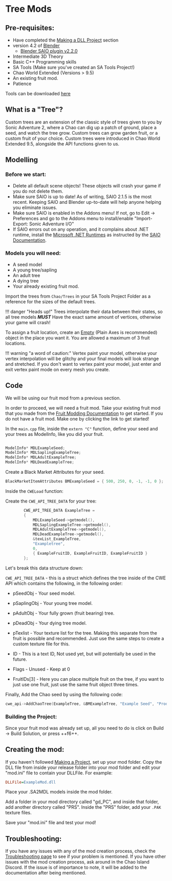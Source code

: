 # Tree Mods

## Pre-requisites:

* Have completed the [Making a DLL Project](MakingProject.md) section
* version 4.2 of [Blender](https://www.blender.org/)
    * [Blender SAIO plugin v2.2.0](https://github.com/X-Hax/SonicAdventureBlenderIO)
* Intermediate 3D Theory
* Basic C++ Programming skills
* SA Tools (Make sure you've created an SA Tools Project!)
* Chao World Extended (Versions > 9.5)
* An existing fruit mod.
* Patience

Tools can be downloaded [here](resources.md)

## What is a "Tree"?

Custom trees are an extension of the classic style of trees given to you by Sonic Adventure 2, where a Chao can dig up a patch of ground, place a seed, and watch the tree grow. Custom trees can grow garden fruit, or a custom fruit of your choice. Custom trees were introduced in Chao World Extended 9.5, alongside the API functions given to us.

## Modelling

### Before we start:

* Delete all default scene objects! These objects will crash your game if you do not delete them.
* Make sure SAIO is up to date! As of writing, SAIO 2.1.5 is the most recent. Keeping SAIO and Blender up-to-date will help anyone helping you eliminate issues.
* Make sure SAIO is enabled in the Addons menu! If not, go to Edit -> Preferences and go to the Addons menu to install/enable "Import-Export: Sonic Adventure I/O"
* If SAIO errors out on any operation, and it complains about .NET runtime, install the [Microsoft .NET Runtimes](https://dotnet.microsoft.com/en-us/download) as instructed by the [SAIO Documentation](https://x-hax.github.io/SonicAdventureBlenderIO/).


### Models you will need:

* A seed model
* A young tree/sapling
* An adult tree
* A dying tree
* Your already existing fruit mod.

Import the trees from `Chao/Trees` in your SA Tools Project Folder as a reference for the sizes of the default trees.

!!! danger "Heads up!" 
    Trees interpolate their data between their states, so all tree models ***MUST*** Have the exact same amount of vertices, otherwise your game will crash!

To assign a fruit location, create an [Empty](https://docs.blender.org/manual/en/latest/modeling/empties.html) (Plain Axes is recommended) object in the place you want it. You are allowed a maximum of 3 fruit locations.

!!! warning "a word of caution:"
    Vertex paint your model, otherwise your vertex interpolation will be glitchy and your final models will look strange and stretched. If you don't want to vertex paint your model, just enter and exit vertex paint mode on every mesh you create.

## Code

We will be using our fruit mod from a previous section.

In order to proceed, we will need a fruit mod. Take your existing fruit mod that you made from the [Fruit Modding Documentation](FruitModding.md) to get started. If you do not have a fruit mod. Make one by clicking the link to get started!

In the `main.cpp` file, inside the `extern "C"` function, define your seed and your trees as ModelInfo, like you did your fruit.

```cpp

ModelInfo* MDLExampleSeed;
ModelInfo* MDLSaplingExampleTree;
ModelInfo* MDLAdultExampleTree;
ModelInfo* MDLDeadExampleTree;
```

Create a Black Market Attributes for your seed.

```cpp
BlackMarketItemAttributes BMExampleSeed = { 500, 250, 0, -1, -1, 0 };
```

Inside the `CWELoad` function:

Create the `CWE_API_TREE_DATA` for your tree:

```cpp
		CWE_API_TREE_DATA ExampleTree =
		{
			MDLExampleSeed->getmodel(),
			MDLSaplingExampleTree->getmodel(),
			MDLAdultExampleTree->getmodel(),
			MDLDeadExampleTree->getmodel(),
			&texList_ExampleTree,
			"Exampletree",
			0,
			{ ExampleFruitID, ExampleFruitID, ExampleFruitID }
		};
```

Let's break this data structure down:

`CWE_API_TREE_DATA` - this is a struct which defines the tree inside of the CWE API which contains the following, in the following order:

* pSeedObj - Your seed model.

* pSaplingObj - Your young tree model.

* pAdultObj - Your fully grown (fruit bearing) tree.

* pDeadObj - Your dying tree model.

* pTexlist - Your texture list for the tree. Making this separate from the fruit is possible and recommended. Just use the same steps to create a custom texture file for this.

* ID - This is a text ID, Not used yet, but will potentially be used in the future.

* Flags - Unused - Keep at 0

* FruitIDs[3] - Here you can place multiple fruit on the tree, if you want to just use one fruit, just use the same fruit object three times.

Finally, Add the Chao seed by using the following code:

```cpp
cwe_api->AddChaoTree(ExampleTree, &BMExampleTree, "Example Seed", "Produces your fruit!");
```

### Building the Project:

Since your fruit mod was already set up, all you need to do is click on Build -> Build Solution, or press ++f6++.

## Creating the mod:

If you haven't followed [Making a Project](MakingProject.md), set up your mod folder. Copy the DLL file from inside your release folder into your mod folder and edit your "mod.ini" file to contain your DLLFile. For example:

```ini
DLLFile=ExampleMod.dll
```

Place your .SA2MDL models inside the mod folder.

Add a folder in your mod directory called "gd_PC", and inside that folder, add another directory called "PRS". Inside the "PRS" folder, add your `.PAK` texture files.

Save your "mod.ini" file and test your mod!

## Troubleshooting:

If you have any issues with any of the mod creation process, check the [Troubleshooting page](troubleshooting.md) to see if your problem is mentioned. If you have other issues with the mod creation process, ask around in the Chao Island Discord. If the issue is of importance to note, it will be added to the documentation after being mentioned.